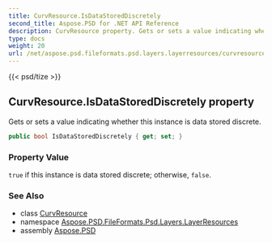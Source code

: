 ```yaml
---
title: CurvResource.IsDataStoredDiscretely
second_title: Aspose.PSD for .NET API Reference
description: CurvResource property. Gets or sets a value indicating whether this instance is data stored discrete
type: docs
weight: 20
url: /net/aspose.psd.fileformats.psd.layers.layerresources/curvresource/isdatastoreddiscretely/
---
```

{{< psd/tize >}}
## CurvResource.IsDataStoredDiscretely property

Gets or sets a value indicating whether this instance is data stored discrete.

```csharp
public bool IsDataStoredDiscretely { get; set; }
```

### Property Value

`true` if this instance is data stored discrete; otherwise, `false`.

### See Also

* class [CurvResource](../)
* namespace [Aspose.PSD.FileFormats.Psd.Layers.LayerResources](../../curvresource/)
* assembly [Aspose.PSD](../../../)


